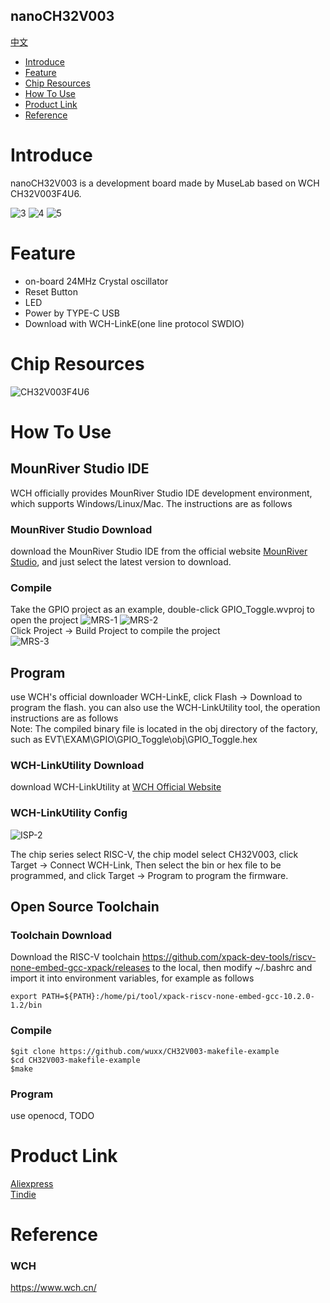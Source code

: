 nanoCH32V003
-----------
[中文](./README_cn.md)

* [Introduce](#Introduce)
* [Feature](#feature)
* [Chip Resources](#chip-resources)
* [How To Use](#how-to-use)
* [Product Link](#product-link)
* [Reference](#reference)


# Introduce
nanoCH32V003 is a development board made by MuseLab based on WCH CH32V003F4U6.

![3](https://github.com/wuxx/nanoCH32V003/blob/master/doc/3.jpg)
![4](https://github.com/wuxx/nanoCH32V003/blob/master/doc/4.jpg)
![5](https://github.com/wuxx/nanoCH32V003/blob/master/doc/5.jpg)

# Feature
- on-board 24MHz Crystal oscillator
- Reset Button
- LED
- Power by TYPE-C USB
- Download with WCH-LinkE(one line protocol SWDIO)

# Chip Resources
![CH32V003F4U6](https://github.com/wuxx/nanoCH32V003/blob/master/doc/CH32V003F4U6.png)

# How To Use
## MounRiver Studio IDE
WCH officially provides MounRiver Studio IDE development environment, which supports Windows/Linux/Mac. The instructions are as follows
 
### MounRiver Studio Download
download the MounRiver Studio IDE from the official website [MounRiver Studio](http://www.mounriver.com), and just select the latest version to download.

### Compile
Take the GPIO project as an example, double-click GPIO_Toggle.wvproj to open the project
![MRS-1](https://github.com/wuxx/nanoCH32V003/blob/master/doc/MRS-1.png)
![MRS-2](https://github.com/wuxx/nanoCH32V003/blob/master/doc/MRS-2.png)  
Click Project -> Build Project to compile the project  
![MRS-3](https://github.com/wuxx/nanoCH32V003/blob/master/doc/MRS-3.png)


## Program
use WCH's official downloader WCH-LinkE, click Flash -> Download to program the flash. you can also use the WCH-LinkUtility tool, the operation instructions are as follows  
Note: The compiled binary file is located in the obj directory of the factory, such as EVT\EXAM\GPIO\GPIO_Toggle\obj\GPIO_Toggle.hex

### WCH-LinkUtility Download
download WCH-LinkUtility at [WCH Official Website](https://www.wch.cn/downloads/WCH-LinkUtility_ZIP.html)

### WCH-LinkUtility Config
![ISP-2](https://github.com/wuxx/nanoCH32V003/blob/master/doc/ISP-2.png)

The chip series select RISC-V, the chip model select CH32V003, click Target -> Connect WCH-Link, Then select the bin or hex file to be programmed, and click Target -> Program to program the firmware.

## Open Source Toolchain
### Toolchain Download

Download the RISC-V toolchain https://github.com/xpack-dev-tools/riscv-none-embed-gcc-xpack/releases to the local, then modify ~/.bashrc and import it into environment variables, for example as follows
```
export PATH=${PATH}:/home/pi/tool/xpack-riscv-none-embed-gcc-10.2.0-1.2/bin
```

### Compile
```
$git clone https://github.com/wuxx/CH32V003-makefile-example
$cd CH32V003-makefile-example
$make
```

### Program
use openocd, TODO

# Product Link
[Aliexpress](https://www.aliexpress.com/item/1005004908206775.html?spm=5261.ProductManageOnline.0.0.6b234edfStGkJN  
)  
[Tindie](https://www.tindie.com/products/johnnywu/nanoch32v003-development-board/)

# Reference
### WCH
https://www.wch.cn/
